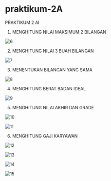 # praktikum-2A
PRAKTIKUM 2 AI
1. MENGHITUNG NILAI MAKSIMUM 2 BILANGAN
  
  ![6](https://user-images.githubusercontent.com/92987122/142009834-199b6284-d6de-40cc-8fbd-7c6f2ba7f1c4.png)

2. MENGHITUNG NILAI 3 BUAH BILANGAN
  
  ![7](https://user-images.githubusercontent.com/92987122/142009906-4539e716-4f22-4b35-8936-17f91316a1d2.png)

3. MENENTUKAN BILANGAN YANG SAMA

  ![8](https://user-images.githubusercontent.com/92987122/142009962-21e98e80-e40c-4b8a-aacd-18eed391d001.png)

4. MENGHITUNG BERAT BADAN IDEAL

  ![9](https://user-images.githubusercontent.com/92987122/142010001-e725ea2b-6a71-48c8-9e9e-537cbeeb4d95.png)

5. MENGHITUNG NILAI AKHIR DAN GRADE

  ![10](https://user-images.githubusercontent.com/92987122/142010046-a02b9661-33a6-4f8c-834c-a522806b504b.png)

  ![11](https://user-images.githubusercontent.com/92987122/142010073-871db6b5-0850-4f65-8e7a-f61785df7e13.png)

6. MENGHITUNG GAJI KARYAWAN
  
  ![12](https://user-images.githubusercontent.com/92987122/142010112-b2e64946-6fa4-4803-84b8-50fb82191671.png)

  ![13](https://user-images.githubusercontent.com/92987122/142010139-3eb225fa-1532-4ca1-8752-8e3be79048c6.png)

  ![14](https://user-images.githubusercontent.com/92987122/142010180-a754b502-5eb0-4fd8-b563-dca8b4ce9ec1.png)

  ![15](https://user-images.githubusercontent.com/92987122/142010218-6c1cee07-b087-4537-8a43-f0408f69ef84.png)
